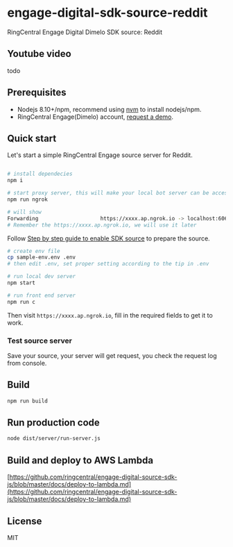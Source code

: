 # engage-digital-sdk-source-reddit

RingCentral Engage Digital Dimelo SDK source: Reddit

## Youtube video

todo

## Prerequisites

- Nodejs 8.10+/npm, recommend using [nvm](https://github.com/creationix/nvm) to install nodejs/npm.
- RingCentral Engage(Dimelo) account, [request a demo](http://site.dimelo.com/en/demo#schedule-demo).

## Quick start

Let's start a simple RingCentral Engage source server for Reddit.

```bash

# install dependecies
npm i

# start proxy server, this will make your local bot server can be accessed by RingCentral service
npm run ngrok

# will show
Forwarding                    https://xxxx.ap.ngrok.io -> localhost:6066
# Remember the https://xxxx.ap.ngrok.io, we will use it later
```

Follow [Step by step guide to enable SDK source](https://github.com/ringcentral/engage-digital-source-sdk-js/blob/master/docs/enable-sdk-source.md) to prepare the source.

```bash
# create env file
cp sample-env.env .env
# then edit .env, set proper setting according to the tip in .env

# run local dev server
npm start

# run front end server
npm run c
```

Then visit `https://xxxx.ap.ngrok.io`, fill in the required fields to get it to work.

### Test source server

Save your source, your server will get request, you check the request log from console.

## Build

```bash
npm run build
```

## Run production code

```bash
node dist/server/run-server.js
```

## Build and deploy to AWS Lambda

[https://github.com/ringcentral/engage-digital-source-sdk-js/blob/master/docs/deploy-to-lambda.md](https://github.com/ringcentral/engage-digital-source-sdk-js/blob/master/docs/deploy-to-lambda.md)

## License

MIT
